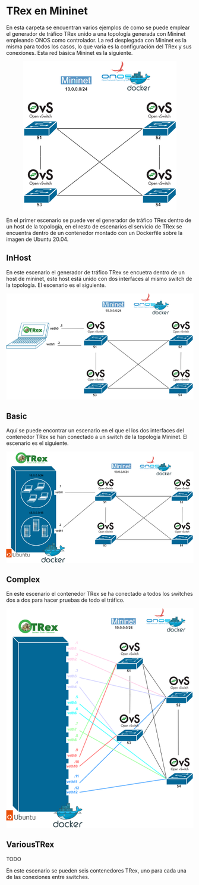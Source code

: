# TRex en Mininet
En esta carpeta se encuentran varios ejemplos de como se puede emplear el generador de tráfico TRex unido a una topología generada con Mininet empleando ONOS como controlador. 
La red desplegada con Mininet es la misma para todos los casos, lo que varia es la configuración del TRex y sus conexiones. Esta red básica Mininet es la siguiente.
<p align="center">
  <img src="../img/TREX-Mininet.png">
</p>

En el primer escenario se puede ver el generador de tráfico TRex dentro de un host de la topología, en el resto de escenarios el servicio de TRex se encuentra dentro de un contenedor montado con un Dockerfile sobre la imagen de Ubuntu 20.04. 

## InHost
En este escenario el generador de tráfico TRex se encuetra dentro de un host de mininet, este host está unido con dos interfaces al mismo switch de la topología. 
El escenario es el siguiente.
<p align="center">
  <img src="../img/TREX-MininetInHost.png">
</p>

## Basic
Aquí se puede encontrar un escenario en el que el los dos interfaces del contenedor TRex se han conectado a un switch de la topología Mininet. 
El escenario es el siguiente.
<p align="center">
  <img src="../img/TREX-MininetBasic.png">
</p>

## Complex
En este escenario el contenedor TRex se ha conectado a todos los switches dos a dos para hacer pruebas de todo el tráfico.
<p align="center">
  <img src="../img/TREX-MininetComplex.png">
</p>

## VariousTRex 

TODO

En este escenario se pueden seis contenedores TRex, uno para cada una de las conexiones entre switches. 
